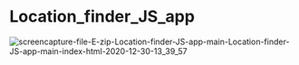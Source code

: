 # Location_finder_JS_app
![screencapture-file-E-zip-Location-finder-JS-app-main-Location-finder-JS-app-main-index-html-2020-12-30-13_39_57](https://user-images.githubusercontent.com/75759109/103337261-e6ab2580-4aa4-11eb-8303-37d7f69c13e5.png)
